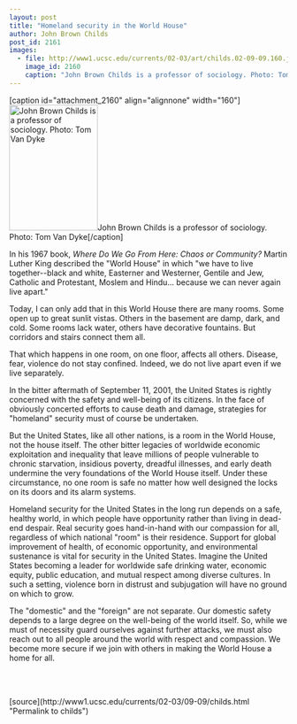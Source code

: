 ```yaml
---
layout: post
title: "Homeland security in the World House"
author: John Brown Childs
post_id: 2161
images:
  - file: http://www1.ucsc.edu/currents/02-03/art/childs.02-09-09.160.jpg
    image_id: 2160
    caption: "John Brown Childs is a professor of sociology. Photo: Tom Van Dyke"
---
```


[caption id="attachment_2160" align="alignnone" width="160"]<a href="http://localhost/mysite/wp-content/uploads/2002/09/childs.02-09-09.160.jpg"><img class="size-full wp-image-2160" src="http://localhost/mysite/wp-content/uploads/2002/09/childs.02-09-09.160.jpg" alt="John Brown Childs is a professor of sociology. Photo: Tom Van Dyke" width="160" height="227" /></a>John Brown Childs is a professor of sociology. Photo: Tom Van Dyke[/caption]
<p>
  In his 1967 book, <i>Where Do We Go From Here: Chaos or Community?</i> Martin Luther King described the "World House" in which "we have to live together--black and white, Easterner and Westerner, Gentile and Jew, Catholic and Protestant, Moslem and Hindu... because we can never again live apart."
</p>
<p>
  Today, I can only add that in this World House there are many rooms. Some open up to great sunlit vistas. Others in the basement are damp, dark, and cold. Some rooms lack water, others have decorative fountains. But corridors and stairs connect them all.
</p>
<p>
  That which happens in one room, on one floor, affects all others. Disease, fear, violence do not stay confined. Indeed, we do not live apart even if we live separately.<br>
</p>
<p>
  In the bitter aftermath of September 11, 2001, the United States is rightly concerned with the safety and well-being of its citizens. In the face of obviously concerted efforts to cause death and damage, strategies for "homeland" security must of course be undertaken.
</p>
<p>
  But the United States, like all other nations, is a room in the World House, not the house itself. The other bitter legacies of worldwide economic exploitation and inequality that leave millions of people vulnerable to chronic starvation, insidious poverty, dreadful illnesses, and early death undermine the very foundations of the World House itself. Under these circumstance, no one room is safe no matter how well designed the locks on its doors and its alarm systems.<br>
</p>
<p>
  Homeland security for the United States in the long run depends on a safe, healthy world, in which people have opportunity rather than living in dead-end despair. Real security goes hand-in-hand with our compassion for all, regardless of which national "room" is their residence. Support for global improvement of health, of economic opportunity, and environmental sustenance is vital for security in the United States. Imagine the United States becoming a leader for worldwide safe drinking water, economic equity, public education, and mutual respect among diverse cultures. In such a setting, violence born in distrust and subjugation will have no ground on which to grow.
</p>
<p>
  The "domestic" and the "foreign" are not separate. Our domestic safety depends to a large degree on the well-being of the world itself. So, while we must of necessity guard ourselves against further attacks, we must also reach out to all people around the world with respect and compassion. We become more secure if we join with others in making the World House a home for all.
</p>
<p>
  <br>
  <br>

</p>
<p>

</p>
[source](http://www1.ucsc.edu/currents/02-03/09-09/childs.html "Permalink to childs")
